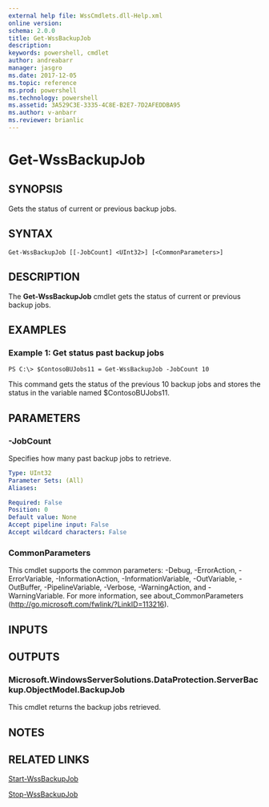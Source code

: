 ```yaml
---
external help file: WssCmdlets.dll-Help.xml
online version: 
schema: 2.0.0
title: Get-WssBackupJob
description: 
keywords: powershell, cmdlet
author: andreabarr
manager: jasgro
ms.date: 2017-12-05
ms.topic: reference
ms.prod: powershell
ms.technology: powershell
ms.assetid: 3A529C3E-3335-4C8E-B2E7-7D2AFEDDBA95
ms.author: v-anbarr
ms.reviewer: brianlic
---
```


# Get-WssBackupJob

## SYNOPSIS
Gets the status of current or previous backup jobs.

## SYNTAX

```
Get-WssBackupJob [[-JobCount] <UInt32>] [<CommonParameters>]
```

## DESCRIPTION
The **Get-WssBackupJob** cmdlet gets the status of current or previous backup jobs.

## EXAMPLES

### Example 1: Get status past backup jobs
```
PS C:\> $ContosoBUJobs11 = Get-WssBackupJob -JobCount 10
```

This command gets the status of the previous 10 backup jobs and stores the status in the variable named $ContosoBUJobs11.

## PARAMETERS

### -JobCount
Specifies how many past backup jobs to retrieve.

```yaml
Type: UInt32
Parameter Sets: (All)
Aliases: 

Required: False
Position: 0
Default value: None
Accept pipeline input: False
Accept wildcard characters: False
```

### CommonParameters
This cmdlet supports the common parameters: -Debug, -ErrorAction, -ErrorVariable, -InformationAction, -InformationVariable, -OutVariable, -OutBuffer, -PipelineVariable, -Verbose, -WarningAction, and -WarningVariable. For more information, see about_CommonParameters (http://go.microsoft.com/fwlink/?LinkID=113216).

## INPUTS

## OUTPUTS

### Microsoft.WindowsServerSolutions.DataProtection.ServerBackup.ObjectModel.BackupJob
This cmdlet returns the backup jobs retrieved.

## NOTES

## RELATED LINKS

[Start-WssBackupJob](./Start-WssBackupJob.md)

[Stop-WssBackupJob](./Stop-WssBackupJob.md)


